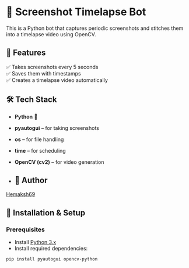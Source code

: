 # 📸 Screenshot Timelapse Bot

This is a Python bot that captures periodic screenshots and stitches them into a timelapse video using OpenCV.

## 🎯 Features
✅ Takes screenshots every 5 seconds  
✅ Saves them with timestamps  
✅ Creates a timelapse video automatically  

## 🛠 Tech Stack
- **Python** 🐍
- **pyautogui** – for taking screenshots  
- **os** – for file handling  
- **time** – for scheduling  
- **OpenCV (cv2)** – for video generation

- ## 👤 Author
[Hemaksh69](https://github.com/Heamksh69)

## 🚀 Installation & Setup
### **Prerequisites**
- Install [Python 3.x](https://www.python.org/downloads/)
- Install required dependencies:

```bash
pip install pyautogui opencv-python



